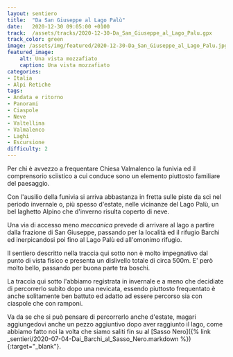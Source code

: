 ```yaml
---
layout: sentiero
title:  "Da San Giuseppe al Lago Palù"
date:   2020-12-30 09:05:00 +0100
track:  /assets/tracks/2020-12-30-Da_San_Giuseppe_al_Lago_Palu.gpx
track_color: green
image: /assets/img/featured/2020-12-30-Da_San_Giuseppe_al_Lago_Palu.jpg
featured_image:
    alt: Una vista mozzafiato
    caption: Una vista mozzafiato
categories:
- Italia
- Alpi Retiche
tags:
- Andata e ritorno
- Panorami
- Ciaspole
- Neve
- Valtellina
- Valmalenco
- Laghi
- Escursione
difficulty: 2
---
```


Per chi è avvezzo a frequentare Chiesa Valmalenco la funivia ed il comprensorio sciistico a cui conduce sono un elemento piuttosto familiare del paesaggio.

Con l'ausilio della funivia si arriva abbastanza in fretta sulle piste da sci nel periodo invernale o, più spesso d'estate, nelle vicinanze del Lago Palù, un bel laghetto Alpino che d'inverno risulta coperto di neve.

Una via di accesso meno _meccanica_ prevede di arrivare al lago a partire dalla frazione di San Giuseppe, passando per la località ed il rifugio Barchi ed inerpicandosi poi fino al Lago Palù ed all'omonimo rifugio.

Il sentiero descritto nella traccia qui sotto non è molto impegnativo dal punto di vista fisico e presenta un dislivello totale di circa 500m. E' però molto bello, passando per buona parte tra boschi.

La traccia qui sotto l'abbiamo registrata in invernale e a meno che decidiate di percorrerlo subito dopo una nevicata, essendo piuttosto frequentato è anche solitamente ben battuto ed adatto ad essere percorso sia con ciaspole che con ramponi.

Va da se che si può pensare di percorrerlo anche d'estate, magari aggiungedovi anche un pezzo aggiuntivo dopo aver raggiunto il lago, come abbiamo fatto noi la volta che siamo saliti fin su al [Sasso Nero]({% link _sentieri/2020-07-04-Dai_Barchi_al_Sasso_Nero.markdown %}){:target="_blank"}.
